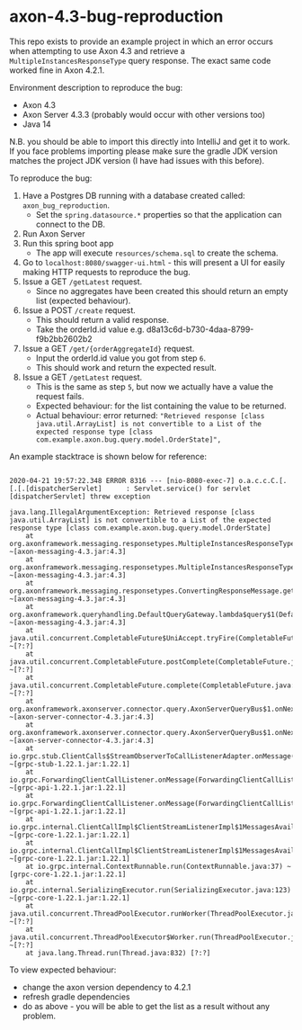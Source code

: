 # axon-4.3-bug-reproduction

This repo exists to provide an example project in which an error occurs when attempting to use Axon 4.3 and
retrieve a `MultipleInstancesResponseType` query response. The exact same code worked fine in Axon 4.2.1. 

Environment description to reproduce the bug:
- Axon 4.3
- Axon Server 4.3.3 (probably would occur with other versions too)
- Java 14

N.B. you should be able to import this directly into IntelliJ and get it to work. If you face problems importing
please make sure the gradle JDK version matches the project JDK version (I have had issues with this before). 

To reproduce the bug:
1. Have a Postgres DB running with a database created called: `axon_bug_reproduction`.
    - Set the `spring.datasource.*` properties so that the application can connect to the DB.
2. Run Axon Server
3. Run this spring boot app
    - The app will execute `resources/schema.sql` to create the schema.
4. Go to `localhost:8080/swagger-ui.html` - this will present a UI for easily making HTTP requests to reproduce the bug.
5. Issue a GET `/getLatest` request.
    - Since no aggregates have been created this should return an empty list (expected behaviour).
6. Issue a POST `/create` request.
    - This should return a valid response. 
    - Take the orderId.id value e.g. d8a13c6d-b730-4daa-8799-f9b2bb2602b2
7. Issue a GET `/get/{orderAggregateId}` request.
    - Input the orderId.id value you got from step `6`.
    - This should work and return the expected result.
8. Issue a GET `/getLatest` request.
    - This is the same as step `5`, but now we actually have a value the request fails.
    - Expected behaviour: for the list containing the value to be returned.  
    - Actual behaviour: error returned: ```"Retrieved response [class java.util.ArrayList] is not convertible to a List of the expected response type [class com.example.axon.bug.query.model.OrderState]",``` 
    
An example stacktrace is shown below for reference:
    
```
      
2020-04-21 19:57:22.348 ERROR 8316 --- [nio-8080-exec-7] o.a.c.c.C.[.[.[.[dispatcherServlet]      : Servlet.service() for servlet [dispatcherServlet] threw exception

java.lang.IllegalArgumentException: Retrieved response [class java.util.ArrayList] is not convertible to a List of the expected response type [class com.example.axon.bug.query.model.OrderState]
	at org.axonframework.messaging.responsetypes.MultipleInstancesResponseType.convert(MultipleInstancesResponseType.java:113) ~[axon-messaging-4.3.jar:4.3]
	at org.axonframework.messaging.responsetypes.MultipleInstancesResponseType.convert(MultipleInstancesResponseType.java:44) ~[axon-messaging-4.3.jar:4.3]
	at org.axonframework.messaging.responsetypes.ConvertingResponseMessage.getPayload(ConvertingResponseMessage.java:77) ~[axon-messaging-4.3.jar:4.3]
	at org.axonframework.queryhandling.DefaultQueryGateway.lambda$query$1(DefaultQueryGateway.java:87) ~[axon-messaging-4.3.jar:4.3]
	at java.util.concurrent.CompletableFuture$UniAccept.tryFire(CompletableFuture.java:714) ~[?:?]
	at java.util.concurrent.CompletableFuture.postComplete(CompletableFuture.java:506) ~[?:?]
	at java.util.concurrent.CompletableFuture.complete(CompletableFuture.java:2137) ~[?:?]
	at org.axonframework.axonserver.connector.query.AxonServerQueryBus$1.onNext(AxonServerQueryBus.java:343) ~[axon-server-connector-4.3.jar:4.3]
	at org.axonframework.axonserver.connector.query.AxonServerQueryBus$1.onNext(AxonServerQueryBus.java:337) ~[axon-server-connector-4.3.jar:4.3]
	at io.grpc.stub.ClientCalls$StreamObserverToCallListenerAdapter.onMessage(ClientCalls.java:429) ~[grpc-stub-1.22.1.jar:1.22.1]
	at io.grpc.ForwardingClientCallListener.onMessage(ForwardingClientCallListener.java:33) ~[grpc-api-1.22.1.jar:1.22.1]
	at io.grpc.ForwardingClientCallListener.onMessage(ForwardingClientCallListener.java:33) ~[grpc-api-1.22.1.jar:1.22.1]
	at io.grpc.internal.ClientCallImpl$ClientStreamListenerImpl$1MessagesAvailable.runInternal(ClientCallImpl.java:596) ~[grpc-core-1.22.1.jar:1.22.1]
	at io.grpc.internal.ClientCallImpl$ClientStreamListenerImpl$1MessagesAvailable.runInContext(ClientCallImpl.java:581) ~[grpc-core-1.22.1.jar:1.22.1]
	at io.grpc.internal.ContextRunnable.run(ContextRunnable.java:37) ~[grpc-core-1.22.1.jar:1.22.1]
	at io.grpc.internal.SerializingExecutor.run(SerializingExecutor.java:123) ~[grpc-core-1.22.1.jar:1.22.1]
	at java.util.concurrent.ThreadPoolExecutor.runWorker(ThreadPoolExecutor.java:1130) ~[?:?]
	at java.util.concurrent.ThreadPoolExecutor$Worker.run(ThreadPoolExecutor.java:630) ~[?:?]
	at java.lang.Thread.run(Thread.java:832) [?:?]
```
    
    
To view expected behaviour:
- change the axon version dependency to 4.2.1
- refresh gradle dependencies
- do as above - you will be able to get the list as a result without any problem. 
